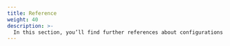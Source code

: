 ```yaml
---
title: Reference
weight: 40
description: >-
  In this section, you’ll find further references about configurations and definitions.
---
```

